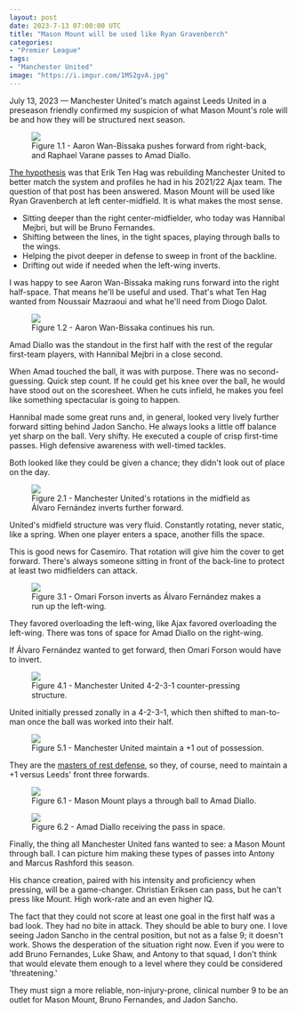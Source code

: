 ```yaml
---
layout: post
date: 2023-7-13 07:00:00 UTC
title: "Mason Mount will be used like Ryan Gravenberch"
categories: 
- "Premier League"
tags: 
- "Manchester United"
image: "https://i.imgur.com/1MS2gvA.jpg"
---
```


July 13, 2023 — Manchester United's match against Leeds United in a preseason friendly confirmed my suspicion of what Mason Mount's role will be and how they will be structured next season. 

<!---more--->

<figure>
    <img src="https://i.imgur.com/dLAOsp7.jpg">
    <figcaption>Figure 1.1 - Aaron Wan-Bissaka pushes forward from right-back, and Raphael Varane passes to Amad Diallo.</figcaption>
</figure> 

[The hypothesis](https://tacticsjournal.com/2023/07/04/erik-ten-hag-end-goal-for-manchester-united-is-2021-22-ajax/) was that Erik Ten Hag was rebuilding Manchester United to better match the system and profiles he had in his 2021/22 Ajax team. The question of that post has been answered. Mason Mount will be used like Ryan Gravenberch at left center-midfield. It is what makes the most sense. 

- Sitting deeper than the right center-midfielder, who today was Hannibal Mejbri, but will be Bruno Fernandes.
- Shifting between the lines, in the tight spaces, playing through balls to the wings. 
- Helping the pivot deeper in defense to sweep in front of the backline. 
- Drifting out wide if needed when the left-wing inverts. 

I was happy to see Aaron Wan-Bissaka making runs forward into the right half-space. That means he'll be useful and used. That's what Ten Hag wanted from Noussair Mazraoui and what he'll need from Diogo Dalot. 

<figure>
    <img src="https://i.imgur.com/1MS2gvA.jpg">
    <figcaption>Figure 1.2 - Aaron Wan-Bissaka continues his run.</figcaption>
</figure> 

Amad Diallo was the standout in the first half with the rest of the regular first-team players, with Hannibal Mejbri in a close second.

When Amad touched the ball, it was with purpose. There was no second-guessing. Quick step count. If he could get his knee over the ball, he would have stood out on the scoresheet. When he cuts infield, he makes you feel like something spectacular is going to happen. 

Hannibal made some great runs and, in general, looked very lively further forward sitting behind Jadon Sancho. He always looks a little off balance yet sharp on the ball. Very shifty. He executed a couple of crisp first-time passes. High defensive awareness with well-timed tackles. 

Both looked like they could be given a chance; they didn't look out of place on the day. 

<figure>
    <img src="https://i.imgur.com/8NRbJMk.jpg">
    <figcaption>Figure 2.1 - Manchester United's rotations in the midfield as Álvaro Fernández inverts further forward.</figcaption>
</figure> 

United's midfield structure was very fluid. Constantly rotating, never static, like a spring. When one player enters a space, another fills the space. 

This is good news for Casemiro. That rotation will give him the cover to get forward. There's always someone sitting in front of the back-line to protect at least two midfielders can attack. 

<figure>
    <img src="https://i.imgur.com/aru88xr.jpg">
    <figcaption>Figure 3.1 - Omari Forson inverts as Álvaro Fernández makes a run up the left-wing.</figcaption>
</figure> 

They favored overloading the left-wing, like Ajax favored overloading the left-wing. There was tons of space for Amad Diallo on the right-wing. 

If Álvaro Fernández wanted to get forward, then Omari Forson would have to invert. 

<figure>
    <img src="https://i.imgur.com/jGl8Xj3.jpg">
    <figcaption>Figure 4.1 - Manchester United 4-2-3-1 counter-pressing structure.</figcaption>
</figure> 

United initially pressed zonally in a 4-2-3-1, which then shifted to man-to-man once the ball was worked into their half. 

<figure>
    <img src="https://i.imgur.com/wrhaSv6.jpg">
    <figcaption>Figure 5.1 - Manchester United maintain a +1 out of possession.</figcaption>
</figure> 

They are the [masters of rest defense](https://tacticsjournal.com/Manchester-United-are-too-good-at-maintaining-numerical-superiority-in-transition/), so they, of course, need to maintain a +1 versus Leeds' front three forwards. 

<figure>
    <img src="https://i.imgur.com/Y1dNEi6.jpg">
    <figcaption>Figure 6.1 - Mason Mount plays a through ball to Amad Diallo.</figcaption>
</figure> 

<figure>
    <img src="https://i.imgur.com/xiUGdp4.jpg">
    <figcaption>Figure 6.2 - Amad Diallo receiving the pass in space.</figcaption>
</figure> 

Finally, the thing all Manchester United fans wanted to see: a Mason Mount through ball. I can picture him making these types of passes into Antony and Marcus Rashford this season. 

His chance creation, paired with his intensity and proficiency when pressing, will be a game-changer. Christian Eriksen can pass, but he can't press like Mount. High work-rate and an even higher IQ.

The fact that they could not score at least one goal in the first half was a bad look. They had no bite in attack. They should be able to bury one. I love seeing Jadon Sancho in the central position, but not as a false 9; it doesn't work. Shows the desperation of the situation right now. Even if you were to add Bruno Fernandes, Luke Shaw, and Antony to that squad, I don't think that would elevate them enough to a level where they could be considered 'threatening.'

They must sign a more reliable, non-injury-prone, clinical number 9 to be an outlet for Mason Mount, Bruno Fernandes, and Jadon Sancho.
